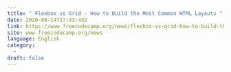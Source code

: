 ```yaml
---
title: " Flexbox vs Grid - How to Build the Most Common HTML Layouts "
date: 2020-08-14T17:43:43Z
link: https://www.freecodecamp.org/news/flexbox-vs-grid-how-to-build-the-most-common-html-layouts/?utm_medium=RSS&utm_source=news.12bit.vn
site: www.freecodecamp.org/news
language: English
category:
  -   
draft: false
---
```

